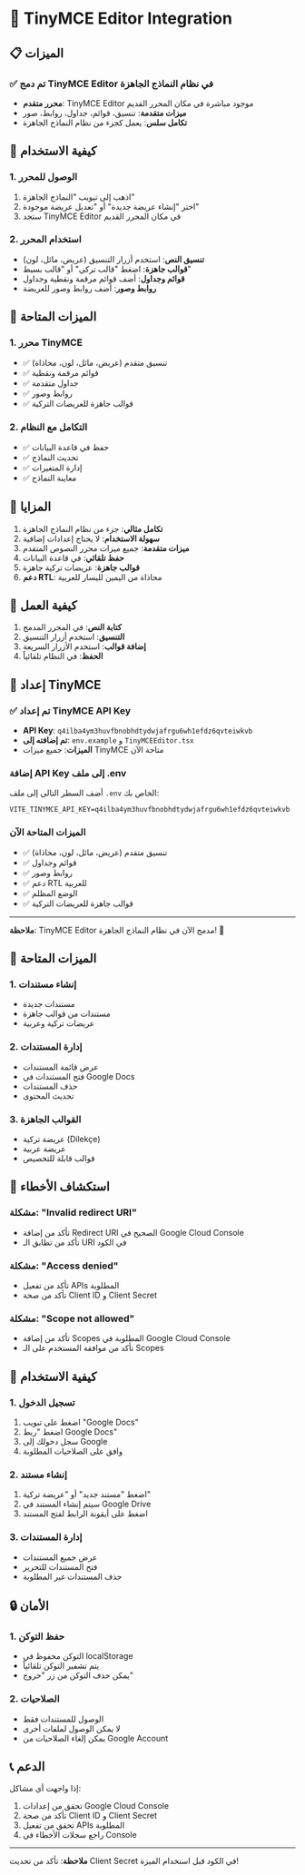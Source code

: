 # 🔧 TinyMCE Editor Integration

## 📋 الميزات

### ✅ تم دمج TinyMCE Editor في نظام النماذج الجاهزة
- **محرر متقدم**: TinyMCE Editor موجود مباشرة في مكان المحرر القديم
- **ميزات متقدمة**: تنسيق، قوائم، جداول، روابط، صور
- **تكامل سلس**: يعمل كجزء من نظام النماذج الجاهزة

## 🎯 كيفية الاستخدام

### 1. الوصول للمحرر
1. اذهب إلى تبويب "النماذج الجاهزة"
2. اختر "إنشاء عريضة جديدة" أو "تعديل عريضة موجودة"
3. ستجد TinyMCE Editor في مكان المحرر القديم

### 2. استخدام المحرر
- **تنسيق النص**: استخدم أزرار التنسيق (عريض، مائل، لون)
- **قوالب جاهزة**: اضغط "قالب تركي" أو "قالب بسيط"
- **قوائم وجداول**: أضف قوائم مرقمة ونقطية وجداول
- **روابط وصور**: أضف روابط وصور للعريضة

## 🔧 الميزات المتاحة

### 1. محرر TinyMCE
- ✅ تنسيق متقدم (عريض، مائل، لون، محاذاة)
- ✅ قوائم مرقمة ونقطية
- ✅ جداول متقدمة
- ✅ روابط وصور
- ✅ قوالب جاهزة للعريضات التركية

### 2. التكامل مع النظام
- ✅ حفظ في قاعدة البيانات
- ✅ تحديث النماذج
- ✅ إدارة المتغيرات
- ✅ معاينة النماذج

## 🚀 المزايا

1. **تكامل مثالي**: جزء من نظام النماذج الجاهزة
2. **سهولة الاستخدام**: لا يحتاج إعدادات إضافية
3. **ميزات متقدمة**: جميع ميزات محرر النصوص المتقدم
4. **حفظ تلقائي**: في قاعدة البيانات
5. **قوالب جاهزة**: عريضات تركية جاهزة
6. **دعم RTL**: محاذاة من اليمين لليسار للعربية

## 📱 كيفية العمل

1. **كتابة النص**: في المحرر المدمج
2. **التنسيق**: استخدم أزرار التنسيق
3. **إضافة قوالب**: استخدم الأزرار السريعة
4. **الحفظ**: في النظام تلقائياً

## 🔧 إعداد TinyMCE

### ✅ تم إعداد TinyMCE API Key
- **API Key**: `q4ilba4ym3huvfbnobhdtydwjafrgu6wh1efdz6qvteiwkvb`
- **تم إضافته إلى**: `env.example` و `TinyMCEEditor.tsx`
- **الميزات**: جميع ميزات TinyMCE متاحة الآن

### إضافة API Key إلى ملف .env
أضف السطر التالي إلى ملف `.env` الخاص بك:

```env
VITE_TINYMCE_API_KEY=q4ilba4ym3huvfbnobhdtydwjafrgu6wh1efdz6qvteiwkvb
```

### الميزات المتاحة الآن
- ✅ تنسيق متقدم (عريض، مائل، لون، محاذاة)
- ✅ قوائم وجداول
- ✅ روابط وصور
- ✅ دعم RTL للعربية
- ✅ الوضع المظلم
- ✅ قوالب جاهزة للعريضات التركية

---

**ملاحظة**: TinyMCE Editor مدمج الآن في نظام النماذج الجاهزة! 🎉

## 🎯 الميزات المتاحة

### 1. إنشاء مستندات
- مستندات جديدة
- مستندات من قوالب جاهزة
- عريضات تركية وعربية

### 2. إدارة المستندات
- عرض قائمة المستندات
- فتح المستندات في Google Docs
- حذف المستندات
- تحديث المحتوى

### 3. القوالب الجاهزة
- عريضة تركية (Dilekçe)
- عريضة عربية
- قوالب قابلة للتخصيص

## 🔧 استكشاف الأخطاء

### مشكلة: "Invalid redirect URI"
- تأكد من إضافة Redirect URI الصحيح في Google Cloud Console
- تأكد من تطابق الـ URI في الكود

### مشكلة: "Access denied"
- تأكد من تفعيل APIs المطلوبة
- تأكد من صحة Client ID و Client Secret

### مشكلة: "Scope not allowed"
- تأكد من إضافة Scopes المطلوبة في Google Cloud Console
- تأكد من موافقة المستخدم على الـ Scopes

## 📱 كيفية الاستخدام

### 1. تسجيل الدخول
1. اضغط على تبويب "Google Docs"
2. اضغط "ربط Google Docs"
3. سجل دخولك إلى Google
4. وافق على الصلاحيات المطلوبة

### 2. إنشاء مستند
1. اضغط "مستند جديد" أو "عريضة تركية"
2. سيتم إنشاء المستند في Google Drive
3. اضغط على أيقونة الرابط لفتح المستند

### 3. إدارة المستندات
- عرض جميع المستندات
- فتح المستندات للتحرير
- حذف المستندات غير المطلوبة

## 🔒 الأمان

### 1. حفظ التوكن
- التوكن محفوظ في localStorage
- يتم تشفير التوكن تلقائياً
- يمكن حذف التوكن من زر "خروج"

### 2. الصلاحيات
- الوصول للمستندات فقط
- لا يمكن الوصول لملفات أخرى
- يمكن إلغاء الصلاحيات من Google Account

## 📞 الدعم

إذا واجهت أي مشاكل:
1. تحقق من إعدادات Google Cloud Console
2. تأكد من صحة Client ID و Client Secret
3. تحقق من تفعيل APIs المطلوبة
4. راجع سجلات الأخطاء في Console

---

**ملاحظة**: تأكد من تحديث Client Secret في الكود قبل استخدام الميزة!
